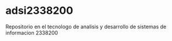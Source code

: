 # adsi2338200
Repositorio en el tecnologo de analisis y desarrollo de sistemas de informacion 2338200

